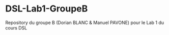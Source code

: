 # DSL-Lab1-GroupeB
Repository du groupe B (Dorian BLANC &amp; Manuel PAVONE) pour le Lab 1 du cours DSL
